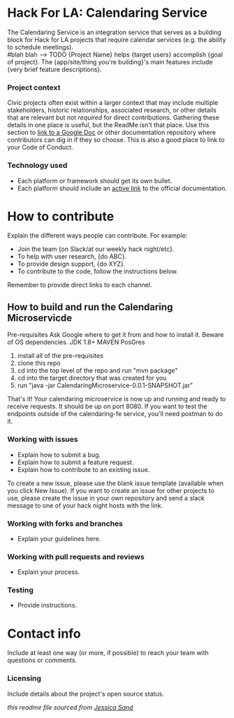 # Hack For LA: Calendaring Service

The Calendaring Service is an integration service that serves as a building block for Hack for LA projects that require calendar services (e.g. the ability to schedule meetings).  
#blah blah --> TODO {Project Name} helps {target users} accomplish {goal of project}. The {app/site/thing you're building}'s main features include {very brief feature descriptions}.

### Project context

Civic projects often exist within a larger context that may include multiple stakeholders, historic relationships, associated research, or other details that are relevant but not *required* for direct contributions. Gathering these details in one place is useful, but the ReadMe isn't that place. Use this section to [link to a Google Doc](#) or other documentation repository where contributors can dig in if they so choose. This is also a good place to link to your Code of Conduct.

### Technology used

- Each platform or framework should get its own bullet.
- Each platform should include an [active link](#) to the official documentation.



# How to contribute

Explain the different ways people can contribute. For example:

- Join the team {on Slack/at our weekly hack night/etc}.
- To help with user research, {do ABC}.
- To provide design support, {do XYZ}.
- To contribute to the code, follow the instructions below.

Remember to provide direct links to each channel.



## How to build and run the Calendaring Microservicde

Pre-requisites
Ask Google where to get it from and how to install it. Beware of OS dependencies.
JDK 1.8+ 
MAVEN
PosGres

1. install all of the pre-requisites
2. clone this repo
3. cd into the top level of the repo and run "mvn package"
4. cd into the target directory that was created for you
4. run "java -jar CalendaringMicroservice-0.0.1-SNAPSHOT.jar"

That's it!  Your calendaring microservice is now up and running and ready to receive requests.  It should be up on port 8080. If you want to test the endpoints outside of the calendaring-fe service, you'll need postman to do it.


### Working with issues

- Explain how to submit a bug.
- Explain how to submit a feature request.
- Explain how to contribute to an existing issue.

To create a new issue, please use the blank issue template (available when you click New Issue).  If you want to create an issue for other projects to use, please create the issue in your own repository and send a slack message to one of your hack night hosts with the link.


### Working with forks and branches

- Explain your guidelines here.


### Working with pull requests and reviews

- Explain your process.


### Testing

- Provide instructions.



# Contact info

Include at least one way (or more, if possible) to reach your team with questions or comments.


### Licensing

Include details about the project's open source status.

*this readme file sourced from [Jessica Sand](http://jessicasand.com/other-stuff/just-enough-docs/)*
